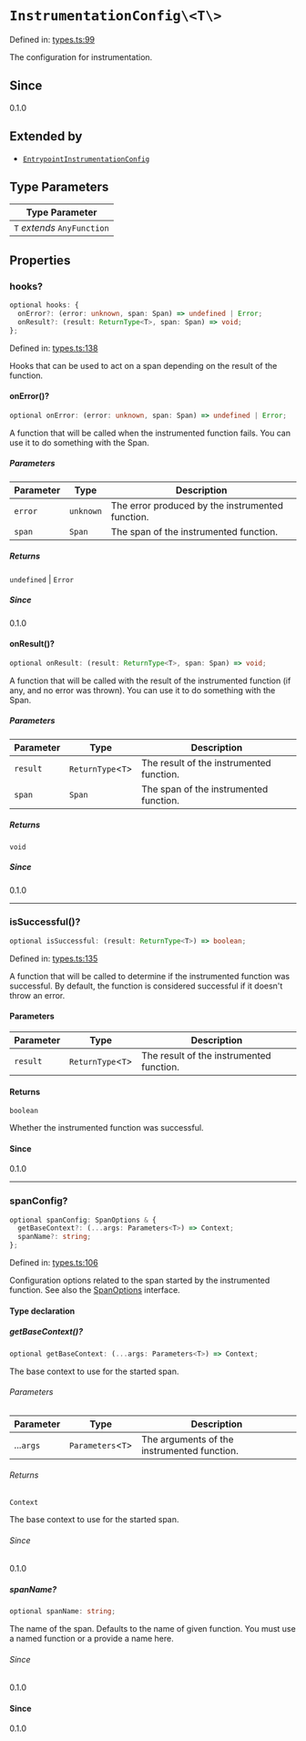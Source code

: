 # `InstrumentationConfig\<T\>`

Defined in: [types.ts:99](https://github.com/adobe/aio-lib-telemetry/blob/9592ef0d673b0c1c4209408c0de01f199de38283/source/types.ts#L99)

The configuration for instrumentation.

## Since

0.1.0

## Extended by

- [`EntrypointInstrumentationConfig`](EntrypointInstrumentationConfig.md)

## Type Parameters

| Type Parameter              |
| --------------------------- |
| `T` _extends_ `AnyFunction` |

## Properties

### hooks?

```ts
optional hooks: {
  onError?: (error: unknown, span: Span) => undefined | Error;
  onResult?: (result: ReturnType<T>, span: Span) => void;
};
```

Defined in: [types.ts:138](https://github.com/adobe/aio-lib-telemetry/blob/9592ef0d673b0c1c4209408c0de01f199de38283/source/types.ts#L138)

Hooks that can be used to act on a span depending on the result of the function.

#### onError()?

```ts
optional onError: (error: unknown, span: Span) => undefined | Error;
```

A function that will be called when the instrumented function fails.
You can use it to do something with the Span.

##### Parameters

| Parameter | Type      | Description                                      |
| --------- | --------- | ------------------------------------------------ |
| `error`   | `unknown` | The error produced by the instrumented function. |
| `span`    | `Span`    | The span of the instrumented function.           |

##### Returns

`undefined` \| `Error`

##### Since

0.1.0

#### onResult()?

```ts
optional onResult: (result: ReturnType<T>, span: Span) => void;
```

A function that will be called with the result of the instrumented function (if any, and no error was thrown).
You can use it to do something with the Span.

##### Parameters

| Parameter | Type                | Description                              |
| --------- | ------------------- | ---------------------------------------- |
| `result`  | `ReturnType`\<`T`\> | The result of the instrumented function. |
| `span`    | `Span`              | The span of the instrumented function.   |

##### Returns

`void`

##### Since

0.1.0

---

### isSuccessful()?

```ts
optional isSuccessful: (result: ReturnType<T>) => boolean;
```

Defined in: [types.ts:135](https://github.com/adobe/aio-lib-telemetry/blob/9592ef0d673b0c1c4209408c0de01f199de38283/source/types.ts#L135)

A function that will be called to determine if the instrumented function was successful.
By default, the function is considered successful if it doesn't throw an error.

#### Parameters

| Parameter | Type                | Description                              |
| --------- | ------------------- | ---------------------------------------- |
| `result`  | `ReturnType`\<`T`\> | The result of the instrumented function. |

#### Returns

`boolean`

Whether the instrumented function was successful.

#### Since

0.1.0

---

### spanConfig?

```ts
optional spanConfig: SpanOptions & {
  getBaseContext?: (...args: Parameters<T>) => Context;
  spanName?: string;
};
```

Defined in: [types.ts:106](https://github.com/adobe/aio-lib-telemetry/blob/9592ef0d673b0c1c4209408c0de01f199de38283/source/types.ts#L106)

Configuration options related to the span started by the instrumented function.
See also the [SpanOptions](https://open-telemetry.github.io/opentelemetry-js/interfaces/_opentelemetry_api._opentelemetry_api.SpanOptions.html) interface.

#### Type declaration

##### getBaseContext()?

```ts
optional getBaseContext: (...args: Parameters<T>) => Context;
```

The base context to use for the started span.

###### Parameters

| Parameter | Type                | Description                                 |
| --------- | ------------------- | ------------------------------------------- |
| ...`args` | `Parameters`\<`T`\> | The arguments of the instrumented function. |

###### Returns

`Context`

The base context to use for the started span.

###### Since

0.1.0

##### spanName?

```ts
optional spanName: string;
```

The name of the span. Defaults to the name of given function.
You must use a named function or a provide a name here.

###### Since

0.1.0

#### Since

0.1.0
